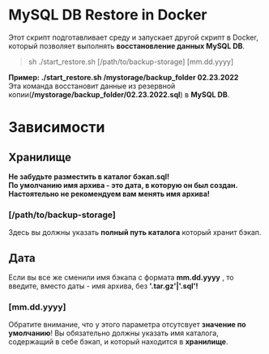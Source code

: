 # MySQL DB Restore in Docker 
Этот скрипт подготавливает среду и запускает другой скрипт в Docker, который позволяет выполнять **восстановление данных MySQL DB**.
>sh ./start_restore.sh [/path/to/backup-storage] [mm.dd.yyyy]

**Пример: ./start_restore.sh /mystorage/backup_folder 02.23.2022**\
Эта команда восстановит данные из резервной копии(**/mystorage/backup_folder/02.23.2022.sql**) в **MySQL DB**. 
# Зависимости
## Хранилище
**Не забудьте разместить в каталог бэкап.sql!** \
**По умолчанию имя архива - это дата, в которую он был создан. Настоятельно не рекомендуем вам менять имя архива!**
### **[/path/to/backup-storage]**
Здесь вы должны указать **полный путь каталога** который хранит бэкап. 
## Дата
Если вы все же сменили имя бэкапа с формата **mm.dd.yyyy** , то введите, вместо даты - имя архива, без **'.tar.gz'|'.sql'!** 
### **[mm.dd.yyyy]**
Обратите внимание, что у этого параметра отсутсвует **значение по умолчанию**!
Вы обязательно должны указать имя каталога, содержащий в себе бэкап, и который находится в **хранилище**. 